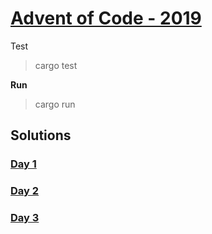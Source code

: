 # [Advent of Code - 2019](https://adventofcode.com)

Test
> cargo test

**Run**
> cargo run

## Solutions
### [Day 1](src/day_1.rs)
### [Day 2](src/day_2.rs)
### [Day 3](src/day_3.rs)
